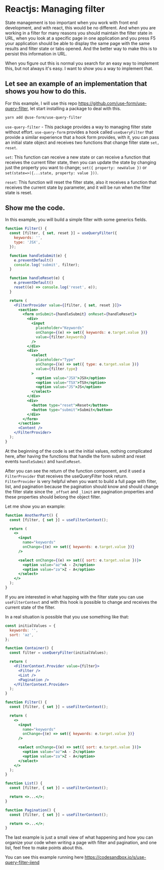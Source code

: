 # Reactjs: Managing filter

State management is too important when you work with front end development, and with react, this would be no different. And when you are working in a filter for many reasons you should maintain the filter state in URL, when you look at a specific page in one application and you press F5 your application should be able to display the same page with the same results and filter state or tabs opened. And the better way to make this is to persist this information in URL.

When you figure out this is normal you search for an easy way to implement this, but not always it's easy. I want to show you a way to implement that.

## Let see an example of an implementation that shows you how to do this.

For this example, I will use this repo https://github.com/use-form/use-query-filter, let start installing a package to deal with this.

```bash
yarn add @use-form/use-query-filter
```

`use-query-filter` - This package provides a way to managing filter state without effort. `use-query-form` provides a hook called `useQueryFilter` that provide a similar experience that a hook form provides, with it, you can pass an initial state object and receives two functions that change filter state `set, reset`.

`set`: This function can receive a new state or can receive a function that receives the current filter state, then you can update the state by changing just the property you want to change; `set({ property: newValue })` or `set(state=>({...state, property: value }))`.

`reset`: This function will reset the filter state, also it receives a function that receives the current state by parameter, and it will be run when the filter state is reset.

## Show me the code.

In this example, you will build a simple filter with some generics fields.

```jsx 
function Filter() {
  const [filter, { set, reset }] = useQueryFilter({
    keywords: '',
    type: 'JSX',
  }); 

  function handleSubmit(e) {
    e.preventDefault()
    console.log('submit', filter);
  }

  function handleReset(e) {
    e.preventDefault()
    reset((e) => console.log('reset', e));
  }

  return (
    <FilterProvider value={[filter, { set, reset }]}>
      <section>
        <form onSubmit={handleSubmit} onReset={handleReset}>
          <div>
            <input
              placeholder="Keywords"
              onChange={(e) => set({ keywords: e.target.value })}
              value={filter.keywords}
            />
          </div>
          <div>
            <select
              placeholder="Type"
              onChange={(e) => set({ type: e.target.value })}
              value={filter.type}
            >
              <option value="JSX">JSX</option>
              <option value="TSX">TSX</option>
              <option value="JS">JS</option>
            </select>
          </div>
          <div>
            <button type="reset">Reset</button>
            <button type="submit">Submit</button>
          </div>
        </form>
      </section>
      <Content />
    </FilterProvider>
  );
}
```

At the beginning of the code is set the initial values, nothing complicated here, after having the functions that handle the form submit and reset events `handleSubmit` and `handleReset`.

After you can see the return of the function component, and it used a `FilterProvider` that receives the useQueryFilter hook return. `FilterProvider` is very helpful when you want to build a full page with filter, list, and pagination because the pagination should know and should change the filter state since the `_offset` and `_limit` are pagination properties and these properties should belong the object filter.

Let me show you an example:

```jsx
function AnotherPart() {
  const [filter, { set }] = useFilterContext();

  return (
    <>
      <input
        name="keywords"
        onChange={(e) => set({ keywords: e.target.value })}
      />

      <select onChange={(e) => set({ sort: e.target.value })}>
        <option value="az">A - Z</option>
        <option value="za">Z - A</option>
      </select>
    </>
  );
}
```

If you are interested in what happing with the filter state you can use `useFilterContext` and with this hook is possible to change and receives the current state of the filter.

In a real situation is possible that you use something like that:

```jsx
const initialValues = {
  keywords: '',
  sort: 'az',
};

function Container() {
  const filter = useQueryFilter(initialValues);

  return (
    <FilterContext.Provider value={filter}>
      <Filter />
      <List />
      <Pagination />
    </FilterContext.Provider>
  );
}
```

```jsx
function Filter() {
  const [filter, { set }] = useFilterContext();

  return (
    <>
      <input
        name="keywords"
        onChange={(e) => set({ keywords: e.target.value })}
      />

      <select onChange={(e) => set({ sort: e.target.value })}>
        <option value="az">A - Z</option>
        <option value="za">Z - A</option>
      </select>
    </>
  );
}
```

```jsx
function List() {
  const [filter, { set }] = useFilterContext();

  return <>...</>;
}
```

```jsx
function Pagination() {
  const [filter, { set }] = useFilterContext();

  return <>...</>;
}
```

The last example is just a small view of what happening and how you can organize your code when writing a page with filter and pagination, and one list, feel free to make points about this.

You can see this example running here https://codesandbox.io/s/use-query-filter-iiend
